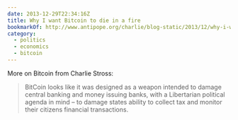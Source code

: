 ```yaml
---
date: 2013-12-29T22:34:16Z
title: Why I want Bitcoin to die in a fire
bookmarkOf: http://www.antipope.org/charlie/blog-static/2013/12/why-i-want-bitcoin-to-die-in-a.html
category:
  - politics
  - economics
  - bitcoin
---
```


More on Bitcoin from Charlie Stross:

> BitCoin looks like it was designed as a weapon intended to damage central banking and money issuing banks, with a Libertarian political agenda in mind – to damage states ability to collect tax and monitor their citizens financial transactions.
